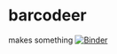 # barcodeer
makes something
[![Binder](https://mybinder.org/badge_logo.svg)](https://mybinder.org/v2/gh/alexandermolin/barcodeer/HEAD?urlpath=git-pull?repo=https://github.com/alexandermolin/barcodeer_content)

